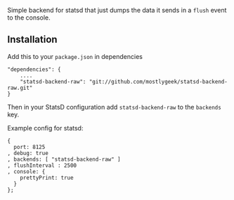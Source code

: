 Simple backend for statsd that just dumps the data it sends in 
a `flush` event to the console.

## Installation

Add this to your `package.json` in dependencies

    "dependencies": {
        ....
        "statsd-backend-raw": "git://github.com/mostlygeek/statsd-backend-raw.git"
    }

Then in your StatsD configuration add `statsd-backend-raw` to the `backends` key.

Example config for statsd:

    {
      port: 8125
    , debug: true
    , backends: [ "statsd-backend-raw" ]
    , flushInterval : 2500
    , console: {
        prettyPrint: true
      }
    };


